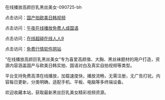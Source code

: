 在线播放高颜巨乳黑丝美女-090725-bh

点击访问：<a href="https://heiliaoe8ajia.pages.dev">国产拍欧美日韩视频</a>

点击访问：<a href="https://heiliaoxqkkct.pages.dev">午夜在线播放免费人成国语</a>

点击访问：<a href="https://heiliaoxwd5i8.pages.dev">在线超碰在线人人9</a>

点击访问：<a href="https://heiliaowt0d7p.pages.dev">免费行情软件网站</a>

“在线播放高颜巨乳黑丝美女”专为喜爱高颜值、大胸、黑丝袜题材的用户打造，资源内容涵盖国产与欧美日韩实拍、国语对白及真实自拍视频等类型。

平台支持免费高清在线播放，加载速度快，播放流畅，无需注册，无广告打扰。内容每日更新，分类明确，适配手机、平板、电脑等多终端设备。

欢迎收藏本站，获取最新黑丝巨乳美女精彩视频资源。

<span style="display:none;">[Canonical link](https://github.com/dungchet20250709/viv13 ）</span>
